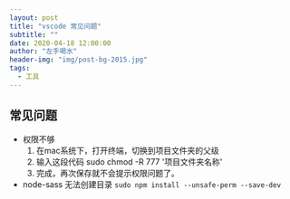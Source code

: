 ```yaml
---
layout: post
title: "vscode 常见问题"
subtitle: ""
date: 2020-04-18 12:00:00
author: "左手喝水"
header-img: "img/post-bg-2015.jpg"
tags:
  - 工具
---
```



## 常见问题

- 权限不够
   1. 在mac系统下，打开终端，切换到项目文件夹的父级
   2. 输入这段代码 sudo chmod -R 777 '项目文件夹名称'
   3. 完成，再次保存就不会提示权限问题了。
- node-sass 无法创建目录
  `sudo npm install --unsafe-perm --save-dev`



